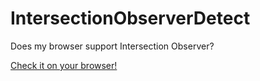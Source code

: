# IntersectionObserverDetect

Does my browser support Intersection Observer?

[Check it on your browser!](https://www.andreaverlicchi.eu/IntersectionObserverDetect/)
